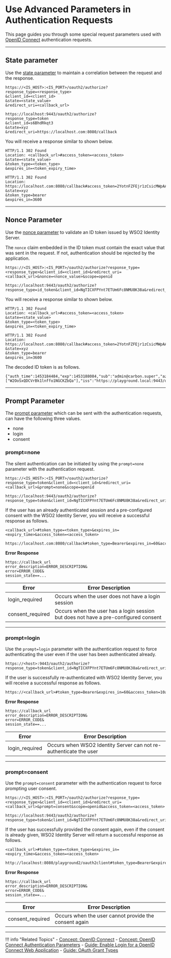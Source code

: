 # Use Advanced Parameters in Authentication Requests

This page guides you through some special request parameters used with [OpenID Connect](../../../references/concepts/authentication/intro-oidc) authentication requests.

 ----
 
## State parameter

Use the [state parameter](../../../references/concepts/authentication/traditional-authentication-request#state-parameter) to maintain a correlation between the request and the response.

```tab="Request Format"
https://<IS_HOST>:<IS_PORT>/oauth2/authorize?
response_type=<response_type>
&client_id=<client_id>
&state=<state_value>
&redirect_uri=<callback_url>
```

```tab="Sample Request"
https://localhost:9443/oauth2/authorize?
response_type=token
&client_id=s6BhdRkqt3
&state=xyz
&redirect_uri=https://localhost.com:8080/callback
```

You will receive a response similar to shown below.

```tab="Response Format"
HTTP/1.1 302 Found
Location: <callback_url>#access_token=<access_token>
&state=<state_value>
&token_type=<token_type>
&expires_in=<token_expiry_time>
```

```tab="Sample Response"
HTTP/1.1 302 Found
Location: https://localhost.com:8080/callback#access_token=2YotnFZFEjr1zCsicMWpAA
&state=xyz
&token_type=bearer
&expires_in=3600
```

 ----
 
## Nonce Parameter

Use the [nonce parameter](../../../references/concepts/authentication/traditional-authentication-request/#nonce-parameter) to validate an ID token issued by WSO2 Identity Server.

The `nonce` claim embedded in the ID token must contain the exact value that was sent in the request. 
If not, authentication should be rejected by the application.

```tab="Request Format"
https://<IS_HOST>:<IS_PORT>/oauth2/authorize?response_type=<response_type>&client_id=<client_id>&redirect_uri=<callback_url>&nonce=<nonce_value>&scope=openid
```

```tab="Sample Request"
https://localhost:9443/oauth2/authorize?response_type=id_token&client_id=NgTICXFPYnt7ETUm6Fc8NMU8K38a&redirect_uri=https://localhost.com:8080/callback&nonce=abc&scope=openid
```

You will receive a response similar to shown below.

```tab="Response Format"
HTTP/1.1 302 Found
Location: <callback_url>#access_token=<access_token>
&state=<state_value>
&token_type=<token_type>
&expires_in=<token_expiry_time>
```

```tab="Sample Response"
HTTP/1.1 302 Found
Location: https://localhost.com:8080/callback#access_token=2YotnFZFEjr1zCsicMWpAA
&state=xyz
&token_type=bearer
&expires_in=3600
```

The decoded ID token is as follows.

```
{"auth_time":1453184484,"exp":1453188084,"sub":"admin@carbon.super","azp":"W2OoSxQDCVrBk1lnffo1NGCKZbQa","at_hash":"DoxjyXzmrL6Z_kWRzmBdCA","nonce":"abc","aud":["W2OoSxQDCVrBk1lnffo1NGCKZbQa"],"iss":"https://playground.local:9443/oauth2/token","iat":1453184484}
```

 ----
 
## Prompt Parameter

The [prompt parameter](../../../references/concepts/authentication/traditional-authentication-request/#prompt-parameter) which can be sent with the authentication requests, can have the following three values.
    
-   none         
-   login         
-   consent
    
### prompt=none

The silent authentication can be initiated by using the `prompt=none` parameter with the authentication request.

```tab="Request Format"
https://<IS_HOST>:<IS_PORT>/oauth2/authorize?response_type=token&client_id=<client_id>&redirect_uri=<callback_url>&prompt=none&scope=openid
```

```tab="Sample Request"
https://localhost:9443/oauth2/authorize?response_type=token&client_id=NgTICXFPYnt7ETUm6Fc8NMU8K38a&redirect_uri=https://localhost.com:8080/callback&prompt=none&scope=openid
```

If the user has an already authenticated session and a pre-configured consent with the WSO2 Identity Server, you will receive a successful response as follows.

```tab="Response Format"
<callback_url>#token_type=<token_type>&expires_in=<expiry_time>&access_token=<access_token>
```

```tab="Sample Response"
https://localhost.com:8080/callback#token_type=Bearer&expires_in=60&access_token=10a361a99aa4bd6e0aa79c6ea7bcdb66
```

**Error Response**

```
https://callback_url
error_description=ERROR_DESCRIPTION&
error=ERROR_CODE&
session_state==...
```
    
| Error                 | Error Description         | 
| --------------------- | ------------- | 
| login_required | Occurs when the user does not have a login session  |                            
| consent_required           | Occurs when the user has a login session but does not have a pre-configured consent  |                              
   
----


### prompt=login

Use the `prompt=login` parameter with the authentication request to force authenticating the user even if the user has been authenticated already.

```tab="Sample Request"
https://<host>:9443/oauth2/authorize?response_type=token&client_id=NgTICXFPYnt7ETUm6Fc8NMU8K38a&redirect_uri=http://localhost:8080/playground2/oauth2client&prompt=none&scope=openid
```

If the user is successfully re-authenticated with WSO2 Identity Server, you will receive a successful response as follows.

```tab="Successful Response"
https://<callback_url>#token_type=Bearer&expires_in=60&access_token=10a361a99aa4bd6e0aa79c6ea7bcdb66
```

**Error Response**

```
https://callback_url
error_description=ERROR_DESCRIPTION&
error=ERROR_CODE&
session_state==...
```

| Error                  | Error Description         | 
| --------------------- | ------------- | 
| login_required | Occurs when WSO2 Identity Server can not re-authenticate the user  |                            
   
   ----
   
### prompt=consent

Use the `prompt=consent` parameter with the authentication request to force prompting user consent.
 
 ```tab="Request Format"
 https://<IS_HOST>:<IS_PORT>/oauth2/authorize?response_type=<response_type>&client_id=<client_id>&redirect_uri=<callback_url>&prompt=consent&scope=openid&access_token=<access_token>
 ```

 ```tab="Sample Request"
 https://localhost:9443/oauth2/authorize?response_type=token&client_id=NgTICXFPYnt7ETUm6Fc8NMU8K38a&redirect_uri=http://localhost:8080/playground2/oauth2client&prompt=consent&scope=openid&access_token=10a361a99aa4bd6e0aa79c6ea7bcdb66
 ```
 
 If the user has successfully provided the consent again, even if the consent is already given, WSO2 Identity Server will return a successful response as follows.

 ```tab="Response Format"
 <callback_url>#token_type=<token_type>&expires_in=<expiry_time>&access_token=<access_token>
 ```

 ```tab="Sample Response"
 http://localhost:8080/playground2/oauth2client#token_type=Bearer&expires_in=60&access_token=10a361a99aa4bd6e0aa79c6ea7bcdb66
 ```
 
**Error Response**

```
https://callback_url
error_description=ERROR_DESCRIPTION&
error=ERROR_CODE&
session_state==...
```
 
| Error                 | Error Description         | 
| --------------------- | ------------- | 
| consent_required | Occurs when the user cannot provide the consent again  | 
    

----
     
!!! info "Related Topics"
     - [Concept: OpenID Connect](../../../references/concepts/authentication/intro-oidc)
     - [Concept: OpenID Connect Authentication Parameters](../../../references/concepts/authentication/traditional-authentication-request)
     - [Guide: Enable Login for a OpenID Connect Web Application](../webapp-oidc)
     - [Guide: OAuth Grant Types](../../access-delegation/oauth-grant-types)
